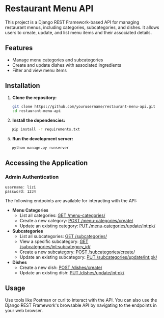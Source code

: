 # Restaurant Menu API

This project is a Django REST Framework-based API for managing restaurant menus, including categories, subcategories, and dishes. It allows users to create, update, and list menu items and their associated details.

## Features

- Manage menu categories and subcategories
- Create and update dishes with associated ingredients
- Filter and view menu items

## Installation

1. **Clone the repository:**

   ```bash
   git clone https://github.com/yourusername/restaurant-menu-api.git
   cd restaurant-menu-api
   ```
   
2. **Install the dependencies:**
   
```bash
   pip install -r requirements.txt
```

5. **Run the development server:**
   
```bash
   python manage.py runserver
```
   
## Accessing the Application

### Admin Authentication
```
username: lizi
password: 1234
```

The following endpoints are available for interacting with the API:
- **Menu Categories**
  - List all categories: [GET /menu-categories/](http://localhost:8000/menu-categories/)
  - Create a new category: [POST /menu-categories/create/](http://localhost:8000/menu-categories/create/)
  - Update an existing category: [PUT /menu-categories/update/<int:pk>/](http://localhost:8000/menu-categories/update/1/)
- **Subcategories**
  - List all subcategories: [GET /subcategories/](http://localhost:8000/subcategories/)
  - View a specific subcategory: [GET /subcategories/<int:subcategory_id>/](http://localhost:8000/subcategories/1/)
  - Create a new subcategory: [POST /subcategories/create/](http://localhost:8000/subcategories/create/)
  - Update an existing subcategory: [PUT /subcategories/update/<int:pk>/](http://localhost:8000/subcategories/update/1/)
- **Dishes**
  - Create a new dish: [POST /dishes/create/](http://localhost:8000/dishes/create/)
  - Update an existing dish: [PUT /dishes/update/<int:pk>/](http://localhost:8000/dishes/update/1/)

## Usage
Use tools like Postman or curl to interact with the API. You can also use the Django REST Framework's browsable API by navigating to the endpoints in your web browser.
